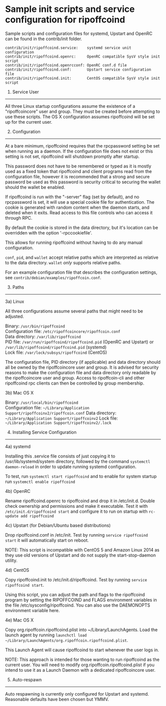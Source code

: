 Sample init scripts and service configuration for ripoffcoind
==========================================================

Sample scripts and configuration files for systemd, Upstart and OpenRC
can be found in the contrib/init folder.

    contrib/init/ripoffcoind.service:    systemd service unit configuration
    contrib/init/ripoffcoind.openrc:     OpenRC compatible SysV style init script
    contrib/init/ripoffcoind.openrcconf: OpenRC conf.d file
    contrib/init/ripoffcoind.conf:       Upstart service configuration file
    contrib/init/ripoffcoind.init:       CentOS compatible SysV style init script

1. Service User
---------------------------------

All three Linux startup configurations assume the existence of a "ripoffcoincore" user
and group.  They must be created before attempting to use these scripts.
The OS X configuration assumes ripoffcoind will be set up for the current user.

2. Configuration
---------------------------------

At a bare minimum, ripoffcoind requires that the rpcpassword setting be set
when running as a daemon.  If the configuration file does not exist or this
setting is not set, ripoffcoind will shutdown promptly after startup.

This password does not have to be remembered or typed as it is mostly used
as a fixed token that ripoffcoind and client programs read from the configuration
file, however it is recommended that a strong and secure password be used
as this password is security critical to securing the wallet should the
wallet be enabled.

If ripoffcoind is run with the "-server" flag (set by default), and no rpcpassword is set,
it will use a special cookie file for authentication. The cookie is generated with random
content when the daemon starts, and deleted when it exits. Read access to this file
controls who can access it through RPC.

By default the cookie is stored in the data directory, but it's location can be overridden
with the option '-rpccookiefile'.

This allows for running ripoffcoind without having to do any manual configuration.

`conf`, `pid`, and `wallet` accept relative paths which are interpreted as
relative to the data directory. `wallet` *only* supports relative paths.

For an example configuration file that describes the configuration settings,
see `contrib/debian/examples/ripoffcoin.conf`.

3. Paths
---------------------------------

3a) Linux

All three configurations assume several paths that might need to be adjusted.

Binary:              `/usr/bin/ripoffcoind`  
Configuration file:  `/etc/ripoffcoincore/ripoffcoin.conf`  
Data directory:      `/var/lib/ripoffcoind`  
PID file:            `/var/run/ripoffcoind/ripoffcoind.pid` (OpenRC and Upstart) or `/var/lib/ripoffcoind/ripoffcoind.pid` (systemd)  
Lock file:           `/var/lock/subsys/ripoffcoind` (CentOS)  

The configuration file, PID directory (if applicable) and data directory
should all be owned by the ripoffcoincore user and group.  It is advised for security
reasons to make the configuration file and data directory only readable by the
ripoffcoincore user and group.  Access to ripoffcoin-cli and other ripoffcoind rpc clients
can then be controlled by group membership.

3b) Mac OS X

Binary:              `/usr/local/bin/ripoffcoind`  
Configuration file:  `~/Library/Application Support/ripoffcoinv2/ripoffcoin.conf`
Data directory:      `~/Library/Application Support/ripoffcoinv2`
Lock file:           `~/Library/Application Support/ripoffcoinv2/.lock`

4. Installing Service Configuration
-----------------------------------

4a) systemd

Installing this .service file consists of just copying it to
/usr/lib/systemd/system directory, followed by the command
`systemctl daemon-reload` in order to update running systemd configuration.

To test, run `systemctl start ripoffcoind` and to enable for system startup run
`systemctl enable ripoffcoind`

4b) OpenRC

Rename ripoffcoind.openrc to ripoffcoind and drop it in /etc/init.d.  Double
check ownership and permissions and make it executable.  Test it with
`/etc/init.d/ripoffcoind start` and configure it to run on startup with
`rc-update add ripoffcoind`

4c) Upstart (for Debian/Ubuntu based distributions)

Drop ripoffcoind.conf in /etc/init.  Test by running `service ripoffcoind start`
it will automatically start on reboot.

NOTE: This script is incompatible with CentOS 5 and Amazon Linux 2014 as they
use old versions of Upstart and do not supply the start-stop-daemon utility.

4d) CentOS

Copy ripoffcoind.init to /etc/init.d/ripoffcoind. Test by running `service ripoffcoind start`.

Using this script, you can adjust the path and flags to the ripoffcoind program by
setting the RIPOFFCOIND and FLAGS environment variables in the file
/etc/sysconfig/ripoffcoind. You can also use the DAEMONOPTS environment variable here.

4e) Mac OS X

Copy org.ripoffcoin.ripoffcoind.plist into ~/Library/LaunchAgents. Load the launch agent by
running `launchctl load ~/Library/LaunchAgents/org.ripoffcoin.ripoffcoind.plist`.

This Launch Agent will cause ripoffcoind to start whenever the user logs in.

NOTE: This approach is intended for those wanting to run ripoffcoind as the current user.
You will need to modify org.ripoffcoin.ripoffcoind.plist if you intend to use it as a
Launch Daemon with a dedicated ripoffcoincore user.

5. Auto-respawn
-----------------------------------

Auto respawning is currently only configured for Upstart and systemd.
Reasonable defaults have been chosen but YMMV.
